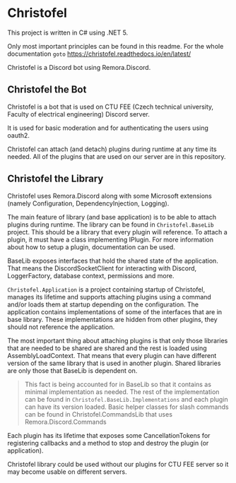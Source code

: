 # Christofel

This project is written in C# using .NET 5.

Only most important principles can be found in this readme.
For the whole documentation `goto` https://christofel.readthedocs.io/en/latest/

Christofel is a Discord bot using Remora.Discord.

## Christofel the Bot

Christofel is a bot that is used on CTU FEE (Czech technical university, Faculty of electrical engineering) Discord server.

It is used for basic moderation and for authenticating the users using oauth2.

Christofel can attach (and detach) plugins during runtime at any time its needed.
All of the plugins that are used on our server are in this repository.

## Christofel the Library

Christofel uses Remora.Discord along with some Microsoft extensions (namely Configuration, DependencyInjection, Logging).

The main feature of library (and base application) is to be able to attach plugins during runtime.
The library can be found in `Christofel.BaseLib` project. This should be a library that every
plugin will reference. To attach a plugin, it must have a class implementing IPlugin. For more
information about how to setup a plugin, documentation can be used.

BaseLib exposes interfaces that hold the shared state of the application. That means the DiscordSocketClient
for interacting with Discord, LoggerFactory, database context, permissions and more.

`Christofel.Application` is a project containing startup of Christofel, manages its lifetime and
supports attaching plugins using a command and/or loads them at startup depending on the configuration.
The application contains implementations of some of the interfaces that are in base library. These implementations
are hidden from other plugins, they should not reference the application.

The most important thing about attaching plugins is that only those libraries that are needed to be shared
are shared and the rest is loaded using AssemblyLoadContext. That means that every plugin can have different
version of the same library that is used in another plugin. Shared libraries are only those that BaseLib is dependent
on.
> This fact is being accounted for in BaseLib so that it contains as minimal implementation as needed. The rest of the implementation
> can be found in `Christofel.BaseLib.Implementations` and each plugin can have its version loaded.
> Basic helper classes for slash commands can be found in Christofel.CommandsLib that uses Remora.Discord.Commands

Each plugin has its lifetime that exposes some CancellationTokens for registering callbacks
and a method to stop and destroy the plugin (or application).

Christofel library could be used without our plugins for CTU FEE server so it may become
usable on different servers.
